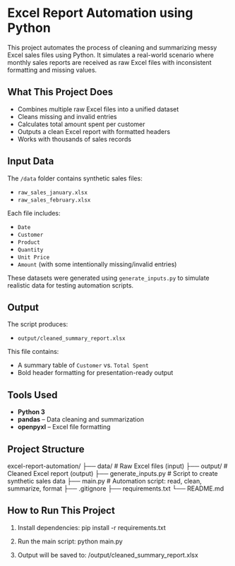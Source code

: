 # Excel Report Automation using Python

This project automates the process of cleaning and summarizing messy Excel sales files using Python. It simulates a real-world scenario where monthly sales reports are received as raw Excel files with inconsistent formatting and missing values.

## What This Project Does

- Combines multiple raw Excel files into a unified dataset
- Cleans missing and invalid entries
- Calculates total amount spent per customer
- Outputs a clean Excel report with formatted headers
- Works with thousands of sales records

## Input Data

The `/data` folder contains synthetic sales files:
- `raw_sales_january.xlsx`
- `raw_sales_february.xlsx`

Each file includes:
- `Date`
- `Customer`
- `Product`
- `Quantity`
- `Unit Price`
- `Amount` (with some intentionally missing/invalid entries)

These datasets were generated using `generate_inputs.py` to simulate realistic data for testing automation scripts.

## Output

The script produces:
- `output/cleaned_summary_report.xlsx`

This file contains:
- A summary table of `Customer` vs. `Total Spent`
- Bold header formatting for presentation-ready output

## Tools Used

- **Python 3**
- **pandas** – Data cleaning and summarization
- **openpyxl** – Excel file formatting

## Project Structure

excel-report-automation/
├── data/ # Raw Excel files (input)
├── output/ # Cleaned Excel report (output)
├── generate_inputs.py # Script to create synthetic sales data
├── main.py # Automation script: read, clean, summarize, format
├── .gitignore
├── requirements.txt
└── README.md


## How to Run This Project

1. Install dependencies:
pip install -r requirements.txt


2. Run the main script:
python main.py


3. Output will be saved to:
/output/cleaned_summary_report.xlsx


